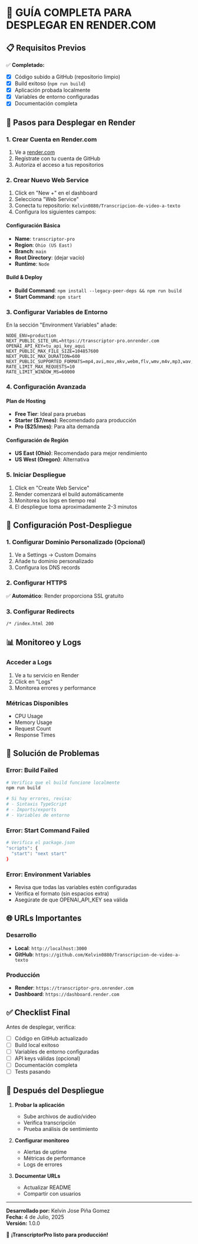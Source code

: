 # 🚀 GUÍA COMPLETA PARA DESPLEGAR EN RENDER.COM

## 📋 Requisitos Previos

✅ **Completado:**
- [x] Código subido a GitHub (repositorio limpio)
- [x] Build exitoso (`npm run build`)
- [x] Aplicación probada localmente
- [x] Variables de entorno configuradas
- [x] Documentación completa

## 🎯 Pasos para Desplegar en Render

### 1. Crear Cuenta en Render.com
1. Ve a [render.com](https://render.com)
2. Regístrate con tu cuenta de GitHub
3. Autoriza el acceso a tus repositorios

### 2. Crear Nuevo Web Service
1. Click en "New +" en el dashboard
2. Selecciona "Web Service"
3. Conecta tu repositorio: `Kelvin0880/Transcripcion-de-video-a-texto`
4. Configura los siguientes campos:

#### Configuración Básica
- **Name**: `transcriptor-pro`
- **Region**: `Ohio (US East)`
- **Branch**: `main`
- **Root Directory**: (dejar vacío)
- **Runtime**: `Node`

#### Build & Deploy
- **Build Command**: `npm install --legacy-peer-deps && npm run build`
- **Start Command**: `npm start`

### 3. Configurar Variables de Entorno

En la sección "Environment Variables" añade:

```env
NODE_ENV=production
NEXT_PUBLIC_SITE_URL=https://transcriptor-pro.onrender.com
OPENAI_API_KEY=tu_api_key_aqui
NEXT_PUBLIC_MAX_FILE_SIZE=104857600
NEXT_PUBLIC_MAX_DURATION=600
NEXT_PUBLIC_SUPPORTED_FORMATS=mp4,avi,mov,mkv,webm,flv,wmv,m4v,mp3,wav,flac,m4a,aac,ogg
RATE_LIMIT_MAX_REQUESTS=10
RATE_LIMIT_WINDOW_MS=60000
```

### 4. Configuración Avanzada

#### Plan de Hosting
- **Free Tier**: Ideal para pruebas
- **Starter ($7/mes)**: Recomendado para producción
- **Pro ($25/mes)**: Para alta demanda

#### Configuración de Región
- **US East (Ohio)**: Recomendado para mejor rendimiento
- **US West (Oregon)**: Alternativa

### 5. Iniciar Despliegue

1. Click en "Create Web Service"
2. Render comenzará el build automáticamente
3. Monitorea los logs en tiempo real
4. El despliegue toma aproximadamente 2-3 minutos

## 🔧 Configuración Post-Despliegue

### 1. Configurar Dominio Personalizado (Opcional)
1. Ve a Settings → Custom Domains
2. Añade tu dominio personalizado
3. Configura los DNS records

### 2. Configurar HTTPS
✅ **Automático**: Render proporciona SSL gratuito

### 3. Configurar Redirects
```
/* /index.html 200
```

## 📊 Monitoreo y Logs

### Acceder a Logs
1. Ve a tu servicio en Render
2. Click en "Logs"
3. Monitorea errores y performance

### Métricas Disponibles
- CPU Usage
- Memory Usage
- Request Count
- Response Times

## 🚨 Solución de Problemas

### Error: Build Failed
```bash
# Verifica que el build funcione localmente
npm run build

# Si hay errores, revisa:
# - Sintaxis TypeScript
# - Imports/exports
# - Variables de entorno
```

### Error: Start Command Failed
```bash
# Verifica el package.json
"scripts": {
  "start": "next start"
}
```

### Error: Environment Variables
- Revisa que todas las variables estén configuradas
- Verifica el formato (sin espacios extra)
- Asegúrate de que OPENAI_API_KEY sea válida

## 🌐 URLs Importantes

### Desarrollo
- **Local**: `http://localhost:3000`
- **GitHub**: `https://github.com/Kelvin0880/Transcripcion-de-video-a-texto`

### Producción
- **Render**: `https://transcriptor-pro.onrender.com`
- **Dashboard**: `https://dashboard.render.com`

## ✅ Checklist Final

Antes de desplegar, verifica:

- [ ] Código en GitHub actualizado
- [ ] Build local exitoso
- [ ] Variables de entorno configuradas
- [ ] API keys válidas (opcional)
- [ ] Documentación completa
- [ ] Tests pasando

## 🎉 Después del Despliegue

1. **Probar la aplicación**
   - Sube archivos de audio/video
   - Verifica transcripción
   - Prueba análisis de sentimiento

2. **Configurar monitoreo**
   - Alertas de uptime
   - Métricas de performance
   - Logs de errores

3. **Documentar URLs**
   - Actualizar README
   - Compartir con usuarios

---

**Desarrollado por:** Kelvin Jose Piña Gomez  
**Fecha:** 4 de Julio, 2025  
**Versión:** 1.0.0  

🚀 **¡TranscriptorPro listo para producción!**

